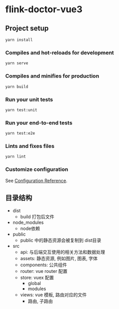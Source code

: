 # flink-doctor-vue3

## Project setup
```
yarn install
```

### Compiles and hot-reloads for development
```
yarn serve
```

### Compiles and minifies for production
```
yarn build
```

### Run your unit tests
```
yarn test:unit
```

### Run your end-to-end tests
```
yarn test:e2e
```

### Lints and fixes files
```
yarn lint
```

### Customize configuration
See [Configuration Reference](https://cli.vuejs.org/config/).


## 目录结构
- dist
  - build 打包后文件
- node_modules
  - node依赖
- public
  - public 中的静态资源会被复制到 dist目录
- src
  - api: 与后端交互使用的相关方法和数据处理
  - assets: 静态资源, 例如图片, 图表, 字体 
  - components: 公共组件
  - router: vue router 配置
  - store: vuex 配置
    - global
    - modules
  - views: vue 模板, 路由对应的文件
    - 路由, 子路由
    
